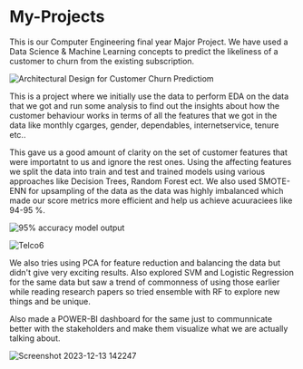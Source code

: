 # My-Projects
This is our Computer Engineering final year Major Project.
We have used a Data Science & Machine Learning concepts to predict the likeliness of a customer to churn from the existing subscription.


![Architectural Design for Customer Churn Predictiom](https://github.com/Viraj2401/My-Projects/assets/151989127/2e768b50-890e-446e-b359-b792cf1a6f91)


This is a project where we initially use the data to perform EDA on the data that we got and run some analysis to find out the insights about how the customer behaviour works in terms of all the features that we got in the data like monthly cgarges, gender, dependables, internetservice, tenure etc..




This gave us a good amount of clarity on the set of customer features that were importatnt to us and ignore the rest ones.
Using the affecting features we split the data into train and test and trained models using various approaches like Decision Trees, Random Forest ect. We also used SMOTE-ENN for upsampling of the data as the data was highly imbalanced which made our score metrics more efficient and help us achieve acuuraciees like 94-95 %.


![95% accuracy model output](https://github.com/Viraj2401/My-Projects/assets/151989127/d7078e7f-d4e6-4473-8a35-0e1a08c6b2e2)



![Telco6](https://github.com/Viraj2401/My-Projects/assets/151989127/aec7d8c2-a42c-49d4-b760-3994e8bcb127)



We also tries using PCA for feature reduction and balancing the data but didn't give very exciting results.
Also explored SVM and Logistic Regression for the same data but saw a trend of commonness of using those earlier while reading research papers so tried ensemble with RF to explore new things and be unique.

Also made a POWER-BI dashboard for the same just to communnicate better with the stakeholders and make them visualize what we are actually talking about.

![Screenshot 2023-12-13 142247](https://github.com/Viraj2401/My-Projects/assets/151989127/cd48d41f-1178-4a78-9f98-5404cfaeb581)
